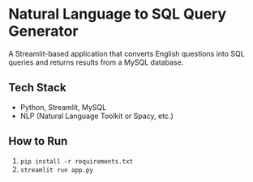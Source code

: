 # Natural Language to SQL Query Generator
A Streamlit-based application that converts English questions into SQL queries
and returns results from a MySQL database.

## Tech Stack
- Python, Streamlit, MySQL
- NLP (Natural Language Toolkit or Spacy, etc.)

## How to Run
1. `pip install -r requirements.txt`
2. `streamlit run app.py`
